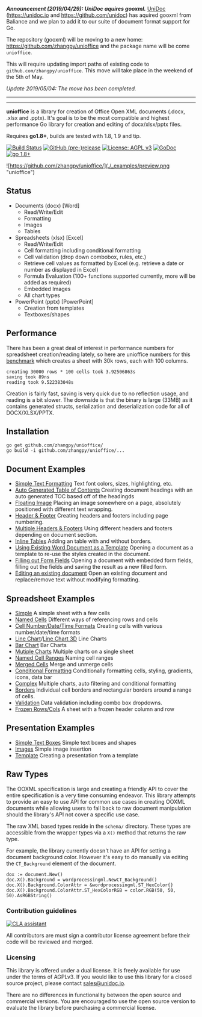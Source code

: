***Announcement (2019/04/29): UniDoc aquires gooxml.*** [UniDoc](https://unidoc.io) (https://unidoc.io and https://github.com/unidoc) has aquired gooxml from Baliance and we plan to add it to our suite of document format support for Go.

The repository (gooxml) will be moving to a new home: https://github.com/zhangpy/unioffice and the package name will be come `unioffice`.

This will require updating import paths of existing code to `github.com/zhangpy/unioffice`.  This move will take place in the weekend of the 5th of May.

*Update 2019/05/04: The move has been completed.*

----
----


**unioffice** is a library for creation of Office Open XML documents (.docx, .xlsx
and .pptx).  It's goal is to be the most compatible and highest performance Go
library for creation and editing of docx/xlsx/pptx files.

Requires **go1.8+**, builds are tested with 1.8, 1.9 and tip.

[![Build Status](https://travis-ci.org/unidoc/unioffice.svg?branch=master)](https://travis-ci.org/unidoc/unioffice)
[![GitHub (pre-)release](https://img.shields.io/github/release/unidoc/unioffice/all.svg)](https://github.com/zhangpy/unioffice/releases)
[![License: AGPL v3](https://img.shields.io/badge/License-Dual%20AGPL%20v3/Commercial-blue.svg)](https://www.gnu.org/licenses/agpl-3.0)
[![GoDoc](https://godoc.org/github.com/zhangpy/unioffice?status.svg)](https://godoc.org/github.com/zhangpy/unioffice)
[![go 1.8+](https://img.shields.io/badge/go-1.8%2B-blue.svg)](http://golang.org)

![https://github.com/zhangpy/unioffice/](./_examples/preview.png "unioffice")

## Status ##

- Documents (docx) [Word]
	- Read/Write/Edit
	- Formatting
	- Images
	- Tables
- Spreadsheets (xlsx) [Excel]
 	- Read/Write/Edit
 	- Cell formatting including conditional formatting
	- Cell validation (drop down combobox, rules, etc.)
    - Retrieve cell values as formatted by Excel (e.g. retrieve a date or number as displayed in Excel)
 	- Formula Evaluation (100+ functions supported currently, more will be added as required)
 	- Embedded Images
 	- All chart types
- PowerPoint (pptx) [PowerPoint]
	- Creation from templates
	- Textboxes/shapes


## Performance ##

There has been a great deal of interest in performance numbers for spreadsheet
creation/reading lately, so here are unioffice numbers for this
[benchmark](https://github.com/zhangpy/unioffice/tree/master/_examples/spreadsheet/lots-of-rows)
which creates a sheet with 30k rows, each with 100 columns.

    creating 30000 rows * 100 cells took 3.92506863s
    saving took 89ns
    reading took 9.522383048s

Creation is fairly fast, saving is very quick due to no reflection usage, and
reading is a bit slower. The downside is that the binary is large (33MB) as it
contains generated structs, serialization and deserialization code for all of
DOCX/XLSX/PPTX.

## Installation ##
    
    go get github.com/zhangpy/unioffice/
    go build -i github.com/zhangpy/unioffice/...

## Document Examples ##

- [Simple Text Formatting](https://github.com/zhangpy/unioffice/tree/master/_examples/document/simple) Text font colors, sizes, highlighting, etc.
- [Auto Generated Table of Contents](https://github.com/zhangpy/unioffice/tree/master/_examples/document/toc) Creating document headings with an auto generated TOC based off of the headingds
- [Floating Image](https://github.com/zhangpy/unioffice/tree/master/_examples/document/image) Placing an image somewhere on a page, absolutely positioned with different text wrapping.
- [Header & Footer](https://github.com/zhangpy/unioffice/tree/master/_examples/document/header-footer) Creating headers and footers including page numbering.
- [Multiple Headers & Footers](https://github.com/zhangpy/unioffice/tree/master/_examples/document/header-footer-multiple) Using different headers and footers depending on document section.
- [Inline Tables](https://github.com/zhangpy/unioffice/tree/master/_examples/document/tables) Adding an table with and without borders.
- [Using Existing Word Document as a Template](https://github.com/zhangpy/unioffice/tree/master/_examples/document/use-template) Opening a document as a template to re-use the styles created in the document.
- [Filling out Form Fields](https://github.com/zhangpy/unioffice/tree/master/_examples/document/fill-out-form) Opening a document with embedded form fields, filling out the fields and saving the result as  a new filled form.
- [Editing an existing document](https://github.com/zhangpy/unioffice/tree/master/_examples/document/edit-document) Open an existing document and replace/remove text without modifying formatting.

## Spreadsheet Examples ##
- [Simple](https://github.com/zhangpy/unioffice/tree/master/_examples/spreadsheet/simple) A simple sheet with a few cells
- [Named Cells](https://github.com/zhangpy/unioffice/tree/master/_examples/spreadsheet/named-cells) Different ways of referencing rows and cells
- [Cell Number/Date/Time Formats](https://github.com/zhangpy/unioffice/tree/master/_examples/spreadsheet/number-date-time-formats) Creating cells with various number/date/time formats
- [Line Chart](https://github.com/zhangpy/unioffice/tree/master/_examples/spreadsheet/line-chart)/[Line Chart 3D](https://github.com/zhangpy/unioffice/tree/master/_examples/spreadsheet/line-chart-3d) Line Charts
- [Bar Chart](https://github.com/zhangpy/unioffice/tree/master/_examples/spreadsheet/bar-chart) Bar Charts
- [Mutiple Charts](https://github.com/zhangpy/unioffice/tree/master/_examples/spreadsheet/multiple-charts) Multiple charts on a single sheet
- [Named Cell Ranges](https://github.com/zhangpy/unioffice/tree/master/_examples/spreadsheet/named-ranges) Naming cell ranges
- [Merged Cells](https://github.com/zhangpy/unioffice/tree/master/_examples/spreadsheet/merged) Merge and unmerge cells
- [Conditional Formatting](https://github.com/zhangpy/unioffice/tree/master/_examples/spreadsheet/conditional-formatting) Conditionally formatting cells, styling, gradients, icons, data bar
- [Complex](https://github.com/zhangpy/unioffice/tree/master/_examples/spreadsheet/complex) Multiple charts, auto filtering and conditional formatting
- [Borders](https://github.com/zhangpy/unioffice/tree/master/_examples/spreadsheet/borders) Individual cell borders and rectangular borders around a range of cells.
- [Validation](https://github.com/zhangpy/unioffice/tree/master/_examples/spreadsheet/validation) Data validation including combo box dropdowns.
- [Frozen Rows/Cols](https://github.com/zhangpy/unioffice/tree/master/_examples/spreadsheet/freeze-rows-cols) A sheet with a frozen header column and row

## Presentation Examples ##

- [Simple Text Boxes](https://github.com/zhangpy/unioffice/tree/master/_examples/presentation/simple) Simple text boxes and shapes
- [Images](https://github.com/zhangpy/unioffice/tree/master/_examples/presentation/image) Simple image insertion
- [Template](https://github.com/zhangpy/unioffice/tree/master/_examples/presentation/use-template/simple) Creating a presentation from a template

## Raw Types ##

The OOXML specification is large and creating a friendly API to cover the entire
specification is a very time consuming endeavor.  This library attempts to
provide an easy to use API for common use cases in creating OOXML documents
while allowing users to fall back to raw document manipulation should the
library's API not cover a specific use case.

The raw XML based types reside in the ```schema/``` directory. These types are
accessible from the wrapper types via a ```X()``` method that returns the raw
type. 

For example, the library currently doesn't have an API for setting a document
background color. However it's easy to do manually via editing the
```CT_Background``` element of the document.

    dox := document.New()
    doc.X().Background = wordprocessingml.NewCT_Background()
	doc.X().Background.ColorAttr = &wordprocessingml.ST_HexColor{}
	doc.X().Background.ColorAttr.ST_HexColorRGB = color.RGB(50, 50, 50).AsRGBString()

### Contribution guidelines ###

[![CLA assistant](https://cla-assistant.io/readme/badge/unidoc/unioffice)](https://cla-assistant.io/unidoc/unioffice)

All contributors are must sign a contributor license agreement before their code
will be reviewed and merged.


### Licensing ###

This library is offered under a dual license. It is freely available for use
under the terms of AGPLv3. If you would like to use this library for a closed
source project, please contact sales@unidoc.io.

There are no differences in functionality between the open source and commercial 
versions. You are encouraged to use the open source version to evaluate the library
before purchasing a commercial license.

